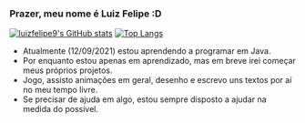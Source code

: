 ### Prazer, meu nome é Luiz Felipe :D

[![luizfelipe9's GitHub stats](https://github-readme-stats.vercel.app/api?username=luizfelipe9&show_icons=true&theme=tokyonight)](https://github.com/luizfelipe9/github-readme-stats) [![Top Langs](https://github-readme-stats.vercel.app/api/top-langs/?username=luizfelipe9&layout=compact)](https://github.com/luizfelipe9/github-readme-stats) 

- Atualmente (12/09/2021) estou aprendendo a programar em Java.
- Por enquanto estou apenas em aprendizado, mas em breve irei começar meus próprios projetos.
- Jogo, assisto animações em geral, desenho e escrevo uns textos por aí no meu tempo livre.
- Se precisar de ajuda em algo, estou sempre disposto a ajudar na medida do possível.
